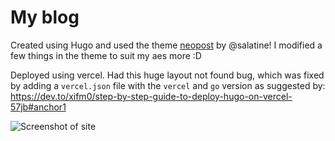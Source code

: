 # My blog

Created using Hugo and used the theme [neopost](https://github.com/salatine/neopost) by @salatine! I modified a few things in the theme to suit my aes more :D

Deployed using vercel. Had this huge layout not found bug, which was fixed by adding a `vercel.json` file with the `vercel` and `go` version as suggested by: https://dev.to/xifm0/step-by-step-guide-to-deploy-hugo-on-vercel-57jb#anchor1

![Screenshot of site](https://github.com/fatima2003/fatties-blog/blob/main/ss.png)
